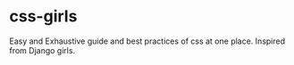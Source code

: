 # css-girls
Easy and Exhaustive guide and best practices of css at one place. Inspired from Django girls.
